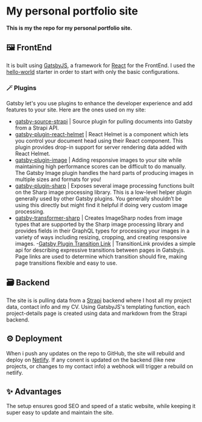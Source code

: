 # My personal portfolio site

**This is my the repo for my personal portfolio site.**

## 🖼 FrontEnd

It is built using [GatsbyJS](https://www.gatsbyjs.com), a framework for [React](https://reactjs.org) for the FrontEnd.
I used the [hello-world](https://github.com/gatsbyjs/gatsby-starter-hello-world) starter in order to start with only the basic configurations.

### 🪄 Plugins

Gatsby let's you use plugins to enhance the developer experience and add features to your site. Here are the ones used on my site:

- [gatsby-source-strapi](https://www.gatsbyjs.com/plugins/gatsby-source-strapi/?=source%20strapi) | Source plugin for pulling documents into Gatsby from a Strapi API.
- [gatsby-plugin-react-helmet](https://www.gatsbyjs.com/plugins/gatsby-plugin-react-helmet/?=react%20helmet) | React Helmet is a component which lets you control your document head using their React component. This plugin provides drop-in support for server rendering data added with React Helmet.
- [gatsby-plugin-image](https://www.gatsbyjs.com/plugins/gatsby-plugin-image/?=gatsby-plugin-image) | Adding responsive images to your site while maintaining high performance scores can be difficult to do manually. The Gatsby Image plugin handles the hard parts of producing images in multiple sizes and formats for you!
- [gatsby-plugin-sharp](https://www.gatsbyjs.com/plugins/gatsby-plugin-sharp/?=gatsby-plugin-sharp) | Exposes several image processing functions built on the Sharp image processing library. This is a low-level helper plugin generally used by other Gatsby plugins. You generally shouldn’t be using this directly but might find it helpful if doing very custom image processing.
- [gatsby-transformer-sharp](https://www.gatsbyjs.com/plugins/gatsby-transformer-sharp/?=transformer) | Creates ImageSharp nodes from image types that are supported by the Sharp image processing library and provides fields in their GraphQL types for processing your images in a variety of ways including resizing, cropping, and creating responsive images. -[Gatsby Plugin Transition Link](https://www.gatsbyjs.com/plugins/gatsby-plugin-transition-link/?=transition-link) | TransitionLink provides a simple api for describing expressive transitions between pages in Gatsbyjs. Page links are used to determine which transition should fire, making page transitions flexible and easy to use.

## 🗃 Backend

The site is is pulling data from a [Strapi](https://strapi.io) backend where I host all my project data, contact info and my CV.
Using GatsbyJS's templating function, each project-details page is created using data and markdown from the Strapi backend.

## ⚙️ Deployment

When i push any updates on the repo to GitHub, the site will rebuild and deploy on [Netlify](https://www.netlify.com).
If any conent is updated on the backend (like new projects, or changes to my contact info) a webhook will trigger a rebuild on netlify.

## ✨ Advantages

The setup ensures good SEO and speed of a static website, while keeping it super easy to update and maintain the site.
